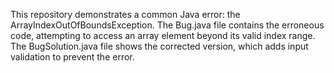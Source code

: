 This repository demonstrates a common Java error: the ArrayIndexOutOfBoundsException. The Bug.java file contains the erroneous code, attempting to access an array element beyond its valid index range. The BugSolution.java file shows the corrected version, which adds input validation to prevent the error.